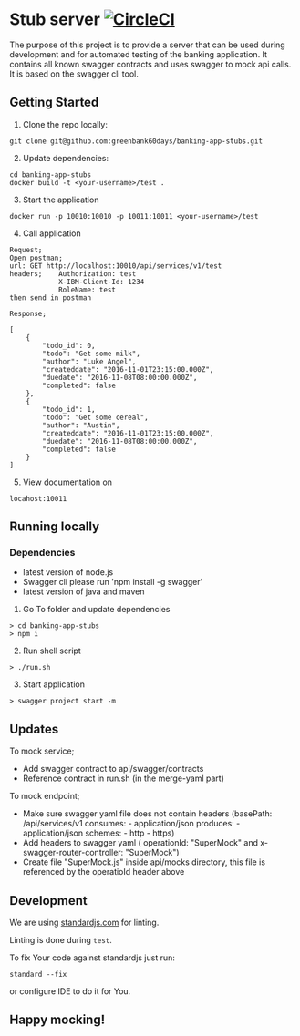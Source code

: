 # Stub server [![CircleCI](https://circleci.com/gh/greenbank60days/banking-app-stubs/tree/master.svg?style=svg&circle-token=b73f1e6cf40c2149f30c5c9af5b089d61050950c)](https://circleci.com/gh/greenbank60days/banking-app-stubs/tree/master)

The purpose of this project is to provide a server that can be used during development and for automated testing of the banking application. It contains all known swagger contracts and uses swagger to mock api calls.
It is based on the swagger cli tool.

## Getting Started

1. Clone the repo locally:
```
git clone git@github.com:greenbank60days/banking-app-stubs.git
```
2. Update dependencies:
```
cd banking-app-stubs
docker build -t <your-username>/test .
```
3. Start the application
```
docker run -p 10010:10010 -p 10011:10011 <your-username>/test
```

4. Call application
```
Request;
Open postman;
url: GET http://localhost:10010/api/services/v1/test
headers;    Authorization: test
            X-IBM-Client-Id: 1234
            RoleName: test
then send in postman

Response;

[
    {
        "todo_id": 0,
        "todo": "Get some milk",
        "author": "Luke Angel",
        "createddate": "2016-11-01T23:15:00.000Z",
        "duedate": "2016-11-08T08:00:00.000Z",
        "completed": false
    },
    {
        "todo_id": 1,
        "todo": "Get some cereal",
        "author": "Austin",
        "createddate": "2016-11-01T23:15:00.000Z",
        "duedate": "2016-11-08T08:00:00.000Z",
        "completed": false
    }
]
```

5. View documentation on
```
locahost:10011
```

## Running locally
### Dependencies
 - latest version of node.js
 - Swagger cli please run 'npm install -g swagger'
 - latest version of java and maven

1. Go To folder and update dependencies
```
> cd banking-app-stubs
> npm i
```

2. Run shell script
```
> ./run.sh
```

3. Start application
```
> swagger project start -m
```

## Updates

To mock service;

 - Add swagger contract to api/swagger/contracts
 - Reference contract in run.sh (in the merge-yaml part)

To mock endpoint;

 - Make sure swagger yaml file does not contain headers (basePath: /api/services/v1
                                                         consumes:
                                                         - application/json
                                                         produces:
                                                         - application/json
                                                         schemes:
                                                         - http
                                                         - https)
 - Add headers to swagger yaml ( operationId: "SuperMock" and x-swagger-router-controller: "SuperMock")
 - Create file "SuperMock.js" inside api/mocks directory, this file is referenced by the operatioId header above

 ## Development

 We are using [standardjs.com](https://standardjs.com/) for linting.

 Linting is done during `test`.

 To fix Your code against standardjs just run:

 ```
 standard --fix
 ```

 or configure IDE to do it for You.

## Happy mocking!
